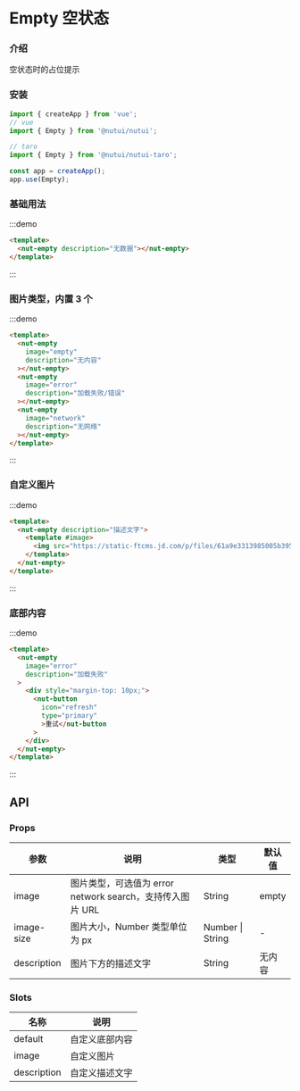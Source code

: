# Empty 空状态

### 介绍

空状态时的占位提示

### 安装

```javascript
import { createApp } from 'vue';
// vue
import { Empty } from '@nutui/nutui';

// taro
import { Empty } from '@nutui/nutui-taro';

const app = createApp();
app.use(Empty);
```

### 基础用法

:::demo

```html
<template>
  <nut-empty description="无数据"></nut-empty>
</template>
```

:::

### 图片类型，内置 3 个

:::demo

```html
<template>
  <nut-empty
    image="empty"
    description="无内容"
  ></nut-empty>
  <nut-empty
    image="error"
    description="加载失败/错误"
  ></nut-empty>
  <nut-empty
    image="network"
    description="无网络"
  ></nut-empty>
</template>
```

:::

### 自定义图片

:::demo

```html
<template>
  <nut-empty description="描述文字">
    <template #image>
      <img src="https://static-ftcms.jd.com/p/files/61a9e3313985005b3958672e.png" />
    </template>
  </nut-empty>
</template>
```

:::

### 底部内容

:::demo

```html
<template>
  <nut-empty
    image="error"
    description="加载失败"
  >
    <div style="margin-top: 10px;">
      <nut-button
        icon="refresh"
        type="primary"
        >重试</nut-button
      >
    </div>
  </nut-empty>
</template>
```

:::

## API

### Props

| 参数        | 说明                                                      | 类型             | 默认值 |
| ----------- | --------------------------------------------------------- | ---------------- | ------ |
| image       | 图片类型，可选值为 error network search，支持传入图片 URL | String           | empty  |
| image-size  | 图片大小，Number 类型单位为 px                            | Number \| String | -      |
| description | 图片下方的描述文字                                        | String           | 无内容 |

### Slots

| 名称        | 说明           |
| ----------- | -------------- |
| default     | 自定义底部内容 |
| image       | 自定义图片     |
| description | 自定义描述文字 |

